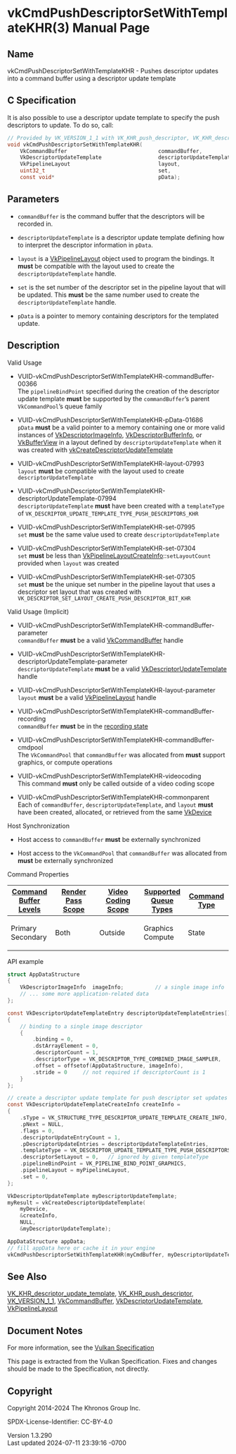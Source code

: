 # vkCmdPushDescriptorSetWithTemplateKHR(3) Manual Page

## Name

vkCmdPushDescriptorSetWithTemplateKHR - Pushes descriptor updates into a
command buffer using a descriptor update template



## <a href="#_c_specification" class="anchor"></a>C Specification

It is also possible to use a descriptor update template to specify the
push descriptors to update. To do so, call:

``` c
// Provided by VK_VERSION_1_1 with VK_KHR_push_descriptor, VK_KHR_descriptor_update_template with VK_KHR_push_descriptor
void vkCmdPushDescriptorSetWithTemplateKHR(
    VkCommandBuffer                             commandBuffer,
    VkDescriptorUpdateTemplate                  descriptorUpdateTemplate,
    VkPipelineLayout                            layout,
    uint32_t                                    set,
    const void*                                 pData);
```

## <a href="#_parameters" class="anchor"></a>Parameters

- `commandBuffer` is the command buffer that the descriptors will be
  recorded in.

- `descriptorUpdateTemplate` is a descriptor update template defining
  how to interpret the descriptor information in `pData`.

- `layout` is a [VkPipelineLayout](https://registry.khronos.org/vulkan/specs/1.3-extensions/man/html/VkPipelineLayout.html) object used to
  program the bindings. It **must** be compatible with the layout used
  to create the `descriptorUpdateTemplate` handle.

- `set` is the set number of the descriptor set in the pipeline layout
  that will be updated. This **must** be the same number used to create
  the `descriptorUpdateTemplate` handle.

- `pData` is a pointer to memory containing descriptors for the
  templated update.

## <a href="#_description" class="anchor"></a>Description

Valid Usage

- <a
  href="#VUID-vkCmdPushDescriptorSetWithTemplateKHR-commandBuffer-00366"
  id="VUID-vkCmdPushDescriptorSetWithTemplateKHR-commandBuffer-00366"></a>
  VUID-vkCmdPushDescriptorSetWithTemplateKHR-commandBuffer-00366  
  The `pipelineBindPoint` specified during the creation of the
  descriptor update template **must** be supported by the
  `commandBuffer`’s parent `VkCommandPool`’s queue family

- <a href="#VUID-vkCmdPushDescriptorSetWithTemplateKHR-pData-01686"
  id="VUID-vkCmdPushDescriptorSetWithTemplateKHR-pData-01686"></a>
  VUID-vkCmdPushDescriptorSetWithTemplateKHR-pData-01686  
  `pData` **must** be a valid pointer to a memory containing one or more
  valid instances of
  [VkDescriptorImageInfo](https://registry.khronos.org/vulkan/specs/1.3-extensions/man/html/VkDescriptorImageInfo.html),
  [VkDescriptorBufferInfo](https://registry.khronos.org/vulkan/specs/1.3-extensions/man/html/VkDescriptorBufferInfo.html), or
  [VkBufferView](https://registry.khronos.org/vulkan/specs/1.3-extensions/man/html/VkBufferView.html) in a layout defined by
  `descriptorUpdateTemplate` when it was created with
  [vkCreateDescriptorUpdateTemplate](https://registry.khronos.org/vulkan/specs/1.3-extensions/man/html/vkCreateDescriptorUpdateTemplate.html)

- <a href="#VUID-vkCmdPushDescriptorSetWithTemplateKHR-layout-07993"
  id="VUID-vkCmdPushDescriptorSetWithTemplateKHR-layout-07993"></a>
  VUID-vkCmdPushDescriptorSetWithTemplateKHR-layout-07993  
  `layout` **must** be compatible with the layout used to create
  `descriptorUpdateTemplate`

- <a
  href="#VUID-vkCmdPushDescriptorSetWithTemplateKHR-descriptorUpdateTemplate-07994"
  id="VUID-vkCmdPushDescriptorSetWithTemplateKHR-descriptorUpdateTemplate-07994"></a>
  VUID-vkCmdPushDescriptorSetWithTemplateKHR-descriptorUpdateTemplate-07994  
  `descriptorUpdateTemplate` **must** have been created with a
  `templateType` of
  `VK_DESCRIPTOR_UPDATE_TEMPLATE_TYPE_PUSH_DESCRIPTORS_KHR`

- <a href="#VUID-vkCmdPushDescriptorSetWithTemplateKHR-set-07995"
  id="VUID-vkCmdPushDescriptorSetWithTemplateKHR-set-07995"></a>
  VUID-vkCmdPushDescriptorSetWithTemplateKHR-set-07995  
  `set` **must** be the same value used to create
  `descriptorUpdateTemplate`

- <a href="#VUID-vkCmdPushDescriptorSetWithTemplateKHR-set-07304"
  id="VUID-vkCmdPushDescriptorSetWithTemplateKHR-set-07304"></a>
  VUID-vkCmdPushDescriptorSetWithTemplateKHR-set-07304  
  `set` **must** be less than
  [VkPipelineLayoutCreateInfo](https://registry.khronos.org/vulkan/specs/1.3-extensions/man/html/VkPipelineLayoutCreateInfo.html)::`setLayoutCount`
  provided when `layout` was created

- <a href="#VUID-vkCmdPushDescriptorSetWithTemplateKHR-set-07305"
  id="VUID-vkCmdPushDescriptorSetWithTemplateKHR-set-07305"></a>
  VUID-vkCmdPushDescriptorSetWithTemplateKHR-set-07305  
  `set` **must** be the unique set number in the pipeline layout that
  uses a descriptor set layout that was created with
  `VK_DESCRIPTOR_SET_LAYOUT_CREATE_PUSH_DESCRIPTOR_BIT_KHR`

Valid Usage (Implicit)

- <a
  href="#VUID-vkCmdPushDescriptorSetWithTemplateKHR-commandBuffer-parameter"
  id="VUID-vkCmdPushDescriptorSetWithTemplateKHR-commandBuffer-parameter"></a>
  VUID-vkCmdPushDescriptorSetWithTemplateKHR-commandBuffer-parameter  
  `commandBuffer` **must** be a valid
  [VkCommandBuffer](https://registry.khronos.org/vulkan/specs/1.3-extensions/man/html/VkCommandBuffer.html) handle

- <a
  href="#VUID-vkCmdPushDescriptorSetWithTemplateKHR-descriptorUpdateTemplate-parameter"
  id="VUID-vkCmdPushDescriptorSetWithTemplateKHR-descriptorUpdateTemplate-parameter"></a>
  VUID-vkCmdPushDescriptorSetWithTemplateKHR-descriptorUpdateTemplate-parameter  
  `descriptorUpdateTemplate` **must** be a valid
  [VkDescriptorUpdateTemplate](https://registry.khronos.org/vulkan/specs/1.3-extensions/man/html/VkDescriptorUpdateTemplate.html) handle

- <a href="#VUID-vkCmdPushDescriptorSetWithTemplateKHR-layout-parameter"
  id="VUID-vkCmdPushDescriptorSetWithTemplateKHR-layout-parameter"></a>
  VUID-vkCmdPushDescriptorSetWithTemplateKHR-layout-parameter  
  `layout` **must** be a valid [VkPipelineLayout](https://registry.khronos.org/vulkan/specs/1.3-extensions/man/html/VkPipelineLayout.html)
  handle

- <a
  href="#VUID-vkCmdPushDescriptorSetWithTemplateKHR-commandBuffer-recording"
  id="VUID-vkCmdPushDescriptorSetWithTemplateKHR-commandBuffer-recording"></a>
  VUID-vkCmdPushDescriptorSetWithTemplateKHR-commandBuffer-recording  
  `commandBuffer` **must** be in the [recording
  state](#commandbuffers-lifecycle)

- <a
  href="#VUID-vkCmdPushDescriptorSetWithTemplateKHR-commandBuffer-cmdpool"
  id="VUID-vkCmdPushDescriptorSetWithTemplateKHR-commandBuffer-cmdpool"></a>
  VUID-vkCmdPushDescriptorSetWithTemplateKHR-commandBuffer-cmdpool  
  The `VkCommandPool` that `commandBuffer` was allocated from **must**
  support graphics, or compute operations

- <a href="#VUID-vkCmdPushDescriptorSetWithTemplateKHR-videocoding"
  id="VUID-vkCmdPushDescriptorSetWithTemplateKHR-videocoding"></a>
  VUID-vkCmdPushDescriptorSetWithTemplateKHR-videocoding  
  This command **must** only be called outside of a video coding scope

- <a href="#VUID-vkCmdPushDescriptorSetWithTemplateKHR-commonparent"
  id="VUID-vkCmdPushDescriptorSetWithTemplateKHR-commonparent"></a>
  VUID-vkCmdPushDescriptorSetWithTemplateKHR-commonparent  
  Each of `commandBuffer`, `descriptorUpdateTemplate`, and `layout`
  **must** have been created, allocated, or retrieved from the same
  [VkDevice](https://registry.khronos.org/vulkan/specs/1.3-extensions/man/html/VkDevice.html)

Host Synchronization

- Host access to `commandBuffer` **must** be externally synchronized

- Host access to the `VkCommandPool` that `commandBuffer` was allocated
  from **must** be externally synchronized

Command Properties

<table class="tableblock frame-all grid-all stretch">
<colgroup>
<col style="width: 20%" />
<col style="width: 20%" />
<col style="width: 20%" />
<col style="width: 20%" />
<col style="width: 20%" />
</colgroup>
<thead>
<tr>
<th class="tableblock halign-left valign-top"><a
href="#VkCommandBufferLevel">Command Buffer Levels</a></th>
<th class="tableblock halign-left valign-top"><a
href="#vkCmdBeginRenderPass">Render Pass Scope</a></th>
<th class="tableblock halign-left valign-top"><a
href="#vkCmdBeginVideoCodingKHR">Video Coding Scope</a></th>
<th class="tableblock halign-left valign-top"><a
href="#VkQueueFlagBits">Supported Queue Types</a></th>
<th class="tableblock halign-left valign-top"><a
href="#fundamentals-queueoperation-command-types">Command Type</a></th>
</tr>
</thead>
<tbody>
<tr>
<td class="tableblock halign-left valign-top"><p>Primary<br />
Secondary</p></td>
<td class="tableblock halign-left valign-top"><p>Both</p></td>
<td class="tableblock halign-left valign-top"><p>Outside</p></td>
<td class="tableblock halign-left valign-top"><p>Graphics<br />
Compute</p></td>
<td class="tableblock halign-left valign-top"><p>State</p></td>
</tr>
</tbody>
</table>

API example

``` c
struct AppDataStructure
{
    VkDescriptorImageInfo  imageInfo;          // a single image info
    // ... some more application-related data
};

const VkDescriptorUpdateTemplateEntry descriptorUpdateTemplateEntries[] =
{
    // binding to a single image descriptor
    {
        .binding = 0,
        .dstArrayElement = 0,
        .descriptorCount = 1,
        .descriptorType = VK_DESCRIPTOR_TYPE_COMBINED_IMAGE_SAMPLER,
        .offset = offsetof(AppDataStructure, imageInfo),
        .stride = 0     // not required if descriptorCount is 1
    }
};

// create a descriptor update template for push descriptor set updates
const VkDescriptorUpdateTemplateCreateInfo createInfo =
{
    .sType = VK_STRUCTURE_TYPE_DESCRIPTOR_UPDATE_TEMPLATE_CREATE_INFO,
    .pNext = NULL,
    .flags = 0,
    .descriptorUpdateEntryCount = 1,
    .pDescriptorUpdateEntries = descriptorUpdateTemplateEntries,
    .templateType = VK_DESCRIPTOR_UPDATE_TEMPLATE_TYPE_PUSH_DESCRIPTORS_KHR,
    .descriptorSetLayout = 0,   // ignored by given templateType
    .pipelineBindPoint = VK_PIPELINE_BIND_POINT_GRAPHICS,
    .pipelineLayout = myPipelineLayout,
    .set = 0,
};

VkDescriptorUpdateTemplate myDescriptorUpdateTemplate;
myResult = vkCreateDescriptorUpdateTemplate(
    myDevice,
    &createInfo,
    NULL,
    &myDescriptorUpdateTemplate);

AppDataStructure appData;
// fill appData here or cache it in your engine
vkCmdPushDescriptorSetWithTemplateKHR(myCmdBuffer, myDescriptorUpdateTemplate, myPipelineLayout, 0,&appData);
```

## <a href="#_see_also" class="anchor"></a>See Also

[VK_KHR_descriptor_update_template](https://registry.khronos.org/vulkan/specs/1.3-extensions/man/html/VK_KHR_descriptor_update_template.html),
[VK_KHR_push_descriptor](https://registry.khronos.org/vulkan/specs/1.3-extensions/man/html/VK_KHR_push_descriptor.html),
[VK_VERSION_1_1](https://registry.khronos.org/vulkan/specs/1.3-extensions/man/html/VK_VERSION_1_1.html),
[VkCommandBuffer](https://registry.khronos.org/vulkan/specs/1.3-extensions/man/html/VkCommandBuffer.html),
[VkDescriptorUpdateTemplate](https://registry.khronos.org/vulkan/specs/1.3-extensions/man/html/VkDescriptorUpdateTemplate.html),
[VkPipelineLayout](https://registry.khronos.org/vulkan/specs/1.3-extensions/man/html/VkPipelineLayout.html)

## <a href="#_document_notes" class="anchor"></a>Document Notes

For more information, see the <a
href="https://registry.khronos.org/vulkan/specs/1.3-extensions/html/vkspec.html#vkCmdPushDescriptorSetWithTemplateKHR"
target="_blank" rel="noopener">Vulkan Specification</a>

This page is extracted from the Vulkan Specification. Fixes and changes
should be made to the Specification, not directly.

## <a href="#_copyright" class="anchor"></a>Copyright

Copyright 2014-2024 The Khronos Group Inc.

SPDX-License-Identifier: CC-BY-4.0

Version 1.3.290  
Last updated 2024-07-11 23:39:16 -0700
